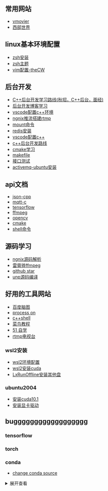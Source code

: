 ## 常用网站
- [vmovier](https://www.vmovier.com/)
- [西部世界](westss.online)
## linux基本环境配置
- [zsh安装](https://blog.csdn.net/lxn9492878lbl/article/details/80795413)  
- [zsh主题](https://github.com/ohmyzsh/ohmyzsh/wiki/themes)
- [vim配置-theCW](https://www.bilibili.com/video/BV164411P7tw)
## 后台开发
- [C++后台开发学习路线(秋招，C++后台，面经)](https://blog.csdn.net/linyacool/article/details/84560901)  
- [后台开发博客学习](http://www.linya.pub/)  
- [vscode配置c++环境](https://www.jb51.net/article/186868.htm)  
- [ngnix推流搭建rtmp](https://blog.csdn.net/qinbin2015/article/details/90667937)
- [mount命令](https://blog.csdn.net/cscmaker/article/details/7258197)
- [redis安装](https://www.runoob.com/redis/redis-install.html)
- [vscode配置c++](https://www.jb51.net/article/186868.htm)
- [c++后台开发路线](https://blog.csdn.net/linyacool/article/details/84560901)
- [cmake学习](https://github.com/ttroy50/cmake-examples)
- [makefile](https://www.cnblogs.com/wang_yb/p/3990952.html)
- [接口测试](https://postwoman.io/)
- [activemq-ubuntu安装](https://blog.csdn.net/qq_37438415/article/details/112189347)
## api文档
- [json-cpp](http://open-source-parsers.github.io/jsoncpp-docs/doxygen/index.html)
- [mqtt-c](https://www.eclipse.org/paho/files/mqttdoc/MQTTClient/html/index.html)
- [tensorflow](https://docs.w3cub.com/tensorflow~python/)
- [ffmpeg](http://www.ffmpeg.org/developer.html)
- [opencv](https://docs.opencv.org/4.5.1/)
- [cmake](https://cmake.org/cmake/help/v3.10/)
- [shell命令](https://www.runoob.com/linux/linux-command-manual.html)
## 源码学习
- [ngnix源码解析](https://blog.csdn.net/initphp/category_9265172.html)  
- [雷霄骅ffmpeg](https://blog.csdn.net/leixiaohua1020/article/details/44220151)
- [github star](https://github.com/18875140516?tab=stars)
- [unp源码编译](https://blog.csdn.net/qq_37438415/article/details/111875474)
## 好用的工具网站
- [百度脑图](https://naotu.baidu.com/)
- [process on](https://www.processon.com/)
- [c++shell](http://cpp.sh/)
- [菜鸟教程](https://www.runoob.com/)
- [51 自学](https://www.51zxw.net/)
- [rtmp电视台](https://blog.csdn.net/yingyemin/article/details/107616760)
### wsl2安装
- [wsl2环境配置](https://zhuanlan.zhihu.com/p/144583887)
- [wsl2安装cuda](https://docs.nvidia.com/cuda/wsl-user-guide/index.html)
- [LxRunOffline安装其他盘](https://github.com/DDoSolitary/LxRunOffline/wiki)
### ubuntu2004
- [安装cuda10.1](https://blog.csdn.net/wwlswj/article/details/106364094)
- [安装显卡驱动](https://blog.csdn.net/wohu1104/article/details/107032493)
## bugggggggggggggggggg
### tensorflow
### torch
### conda
- [change conda source](https://blog.csdn.net/guilutian0541/article/details/81004769)
<details>
<summary>展开查看</summary>
<pre><code>
System.out.println("Hello to see U!");
dasdasdasd
</code></pre>
- dsadasd
</details>
